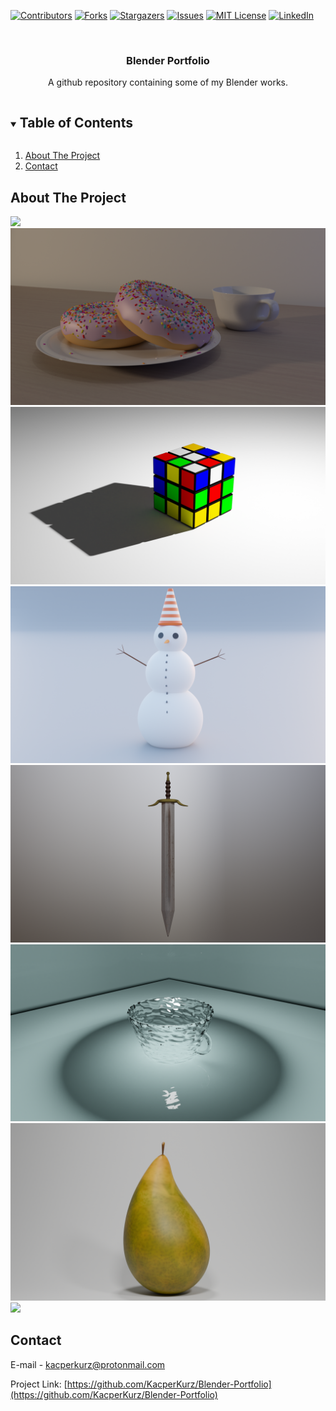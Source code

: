 [![Contributors][contributors-shield]][contributors-url]
[![Forks][forks-shield]][forks-url]
[![Stargazers][stars-shield]][stars-url]
[![Issues][issues-shield]][issues-url]
[![MIT License][license-shield]][license-url]
[![LinkedIn][linkedin-shield]][linkedin-url]



<!-- PROJECT LOGO -->
<br />
<p align="center">
  <a href="https://github.com/KacperKurz/Blender-Portfolio">
  </a>

  <h3 align="center">Blender Portfolio</h3>

  <p align="center">
    A github repository containing some of my Blender works.
    <br />
</p>



<!-- TABLE OF CONTENTS -->
<details open="open">
  <summary><h2 style="display: inline-block">Table of Contents</h2></summary>
  <ol>
    <li>
      <a href="#about-the-project">About The Project</a>
    </li>
    <li><a href="#contact">Contact</a></li>
  </ol>
</details>



<!-- ABOUT THE PROJECT -->
## About The Project

![](renders/boxes.png)
![](renders/donut.png)
![](renders/rubikscube.png)
![](renders/snowman.png)
![](renders/sword.png)
![](renders/kubek.png)
![](renders/gruszka.png)
![](renders/5zł.png)



<!-- CONTACT -->
## Contact

E-mail - kacperkurz@protonmail.com

Project Link: [https://github.com/KacperKurz/Blender-Portfolio](https://github.com/KacperKurz/Blender-Portfolio)



<!-- MARKDOWN LINKS & IMAGES -->
<!-- https://www.markdownguide.org/basic-syntax/#reference-style-links -->
[contributors-shield]: https://img.shields.io/github/contributors/KacperKurz/Blender-Portfolio.svg?style=for-the-badge
[contributors-url]: https://github.com/KacperKurz/Blender-Portfolio/graphs/contributors
[forks-shield]: https://img.shields.io/github/forks/KacperKurz/Blender-Portfolio.svg?style=for-the-badge
[forks-url]: https://github.com/KacperKurz/Blender-Portfolio/network/members
[stars-shield]: https://img.shields.io/github/stars/KacperKurz/Blender-Portfolio.svg?style=for-the-badge
[stars-url]: https://github.com/KacperKurz/Blender-Portfolio/stargazers
[issues-shield]: https://img.shields.io/github/issues/KacperKurz/Blender-Portfolio.svg?style=for-the-badge
[issues-url]: https://github.com/KacperKurz/Blender-Portfolio/issues
[license-shield]: https://img.shields.io/github/license/KacperKurz/Blender-Portfolio.svg?style=for-the-badge
[license-url]: https://github.com/KacperKurz/Blender-Portfolio/blob/master/LICENSE.txt
[linkedin-shield]: https://img.shields.io/badge/-LinkedIn-black.svg?style=for-the-badge&logo=linkedin&colorB=555
[linkedin-url]: https://www.linkedin.com/in/kacper-kurz-175707199/
